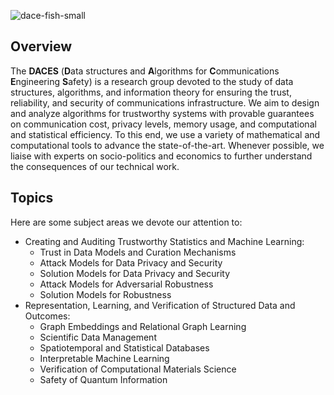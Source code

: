 ![dace-fish-small](https://github.com/dace-group/dace-group.github.io/assets/928460/362ced39-dc59-42d1-93e9-2d4ee8daf6f1)

## Overview

The **DACES** (**D**ata structures and **A**lgorithms for **C**ommunications **E**ngineering **S**afety) is a research group devoted to the study of data structures, algorithms, and information theory for ensuring the trust, reliability, and security of communications infrastructure. We aim to design and analyze algorithms for trustworthy systems with provable guarantees on communication cost, privacy levels, memory usage, and computational and statistical efficiency. To this end, we use a variety of mathematical and computational tools to advance the state-of-the-art. Whenever possible, we liaise with experts on socio-politics and economics to further understand the consequences of our technical work.

## Topics

Here are some subject areas we devote our attention to:
* Creating and Auditing Trustworthy Statistics and Machine Learning:
    * Trust in Data Models and Curation Mechanisms
    * Attack Models for Data Privacy and Security
    * Solution Models for Data Privacy and Security
    * Attack Models for Adversarial Robustness
    * Solution Models for Robustness
* Representation, Learning, and Verification of Structured Data and Outcomes:
    * Graph Embeddings and Relational Graph Learning
    * Scientific Data Management
    * Spatiotemporal and Statistical Databases
    * Interpretable Machine Learning
    * Verification of Computational Materials Science
    * Safety of Quantum Information
